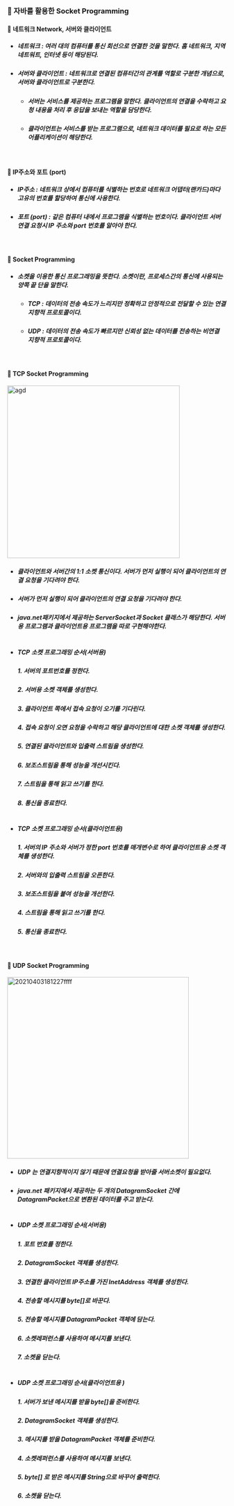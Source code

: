### :pushpin: 자바를 활용한 Socket Programming

#### :round_pushpin: 네트워크 Network, 서버와 클라이언트
* ##### 네트워크 : 여러 대의 컴퓨터를 통신 회선으로 연결한 것을 말한다. 홈 네트워크, 지역 네트워트, 인터넷 등이 해당된다.
* ##### 서버와 클라이언트 : 네트워크로 연결된 컴퓨터간의 관계를 역할로 구분한 개념으로, 서버와 클라이언트로 구분한다.  
    * ##### 서버는 서비스를 제공하는 프로그램을 말한다. 클라이언트의 연결을 수락하고 요청 내용을 처리 후 응답을 보내는 역할을 담당한다.  
    * ##### 클라이언트는 서비스를 받는 프로그램으로, 네트워크 데이터를 필요로 하는 모든 어플리케이션이 해당한다. 

<br>

#### :round_pushpin: IP주소와 포트 (port)
* ##### IP주소 : 네트워크 상에서 컴퓨터를 식별하는 번호로 네트워크 어댑터(랜카드)마다 고유의 번호를 할당하여 통신에 사용한다.
* ##### 포트 (port) : 같은 컴퓨터 내에서 프로그램을 식별하는 번호이다. 클라이언트 서버 연결 요청시 IP 주소와 port 번호를 알아야 한다.

<br>

#### :round_pushpin: Socket Programming
* ##### 소켓을 이용한 통신 프로그래밍을 뜻한다. 소켓이란, 프로세스간의 통신에 사용되는 양쪽 끝 단을 말한다.
    * ##### TCP : 데이터의 전송 속도가 느리지만 정확하고 안정적으로 전달할 수 있는 연결 지향적 프로토콜이다.
    * ##### UDP : 데이터의 전송 속도가 빠르지만 신뢰성 없는 데이터를 전송하는 비연결 지향적 프로토콜이다.

<br>

#### :round_pushpin: TCP Socket Programming

<img width="397" alt="agd" src="https://user-images.githubusercontent.com/74708028/113475105-98942c80-94ae-11eb-924b-09e62e944b50.png">


* ##### 클라이언트와 서버간의 1:1 소켓 통신이다. 서버가 먼저 실행이 되어 클라이언트의 연결 요청을 기다려야 한다.  
* ##### 서버가 먼저 실행이 되어 클라이언트의 연결 요청을 기다려야 한다. 
* ##### java.net패키지에서 제공하는 ServerSocket과 Socket 클래스가 해당한다. 서버용 프로그램과 클라이언트용 프로그램을 따로 구현해야한다.
#
* ##### TCP 소켓 프로그래밍 순서(서버용)
   ##### 1. 서버의 포트번호를 정한다.
   ##### 2. 서버용 소켓 객체를 생성한다.
   ##### 3. 클라이언트 쪽에서 접속 요청이 오기를 기다린다.
   ##### 4. 접속 요청이 오면 요청을 수락하고 해당 클라이언트에 대한 소켓 객체를 생성한다.
   ##### 5. 연결된 클라이언트와 입출력 스트림을 생성한다.
   ##### 6. 보조스트림을 통해 성능을 개선시킨다.
   ##### 7. 스트림을 통해 읽고 쓰기를 한다.
   ##### 8. 통신을 종료한다.
#
* ##### TCP 소켓 프로그래밍 순서(클라이언트용)
  ##### 1. 서버의 IP 주소와 서버가 정한 port 번호를 매개변수로 하여 클라이언트용 소켓 객체를 생성한다.
  ##### 2. 서버와의 입출력 스트림을 오픈한다.
  ##### 3. 보조스트림을 붙여 성능을 개선한다.
  ##### 4. 스트림을 통해 읽고 쓰기를 한다.
  ##### 5. 통신을 종료한다.

<br>

#### :round_pushpin: UDP Socket Programming

<img width="418" alt="20210403181227ffff" src="https://user-images.githubusercontent.com/74708028/113475121-a3e75800-94ae-11eb-8ea9-a2b1a10d59dd.png">


* ##### UDP 는 연결지향적이지 않기 때문에 연결요청을 받아줄 서버소켓이 필요없다. 
* ##### java.net 패키지에서 제공하는 두 개의 DatagramSocket 간에 DatagramPacket으로 변환된 데이터를 주고 받는다.
#
* ##### UDP 소켓 프로그래밍 순서(서버용)
  ##### 1. 포트 번호를 정한다.
  ##### 2. DatagramSocket 객체를 생성한다.
  ##### 3. 연결한 클라이언트 IP주소를 가진 InetAddress 객체를 생성한다.
  ##### 4. 전송할 메시지를 byte[]로 바꾼다.
  ##### 5. 전송할 메시지를 DatagramPacket 객체에 담는다.
  ##### 6. 소켓레퍼런스를 사용하여 메시지를 보낸다.
  ##### 7. 소켓을 닫는다.
#
* ##### UDP 소켓 프로그래밍 순서(클라이언트용 )
  ##### 1. 서버가 보낸 메시지를 받을 byte[]을 준비한다.
  ##### 2. DatagramSocket 객체를 생성한다.
  ##### 3. 메시지를 받을 DatagramPacket 객체를 준비한다.
  ##### 4. 소켓레퍼런스를 사용하여 메시지를 보낸다.
  ##### 5. byte[] 로 받은 메시지를 String으로 바꾸어 출력한다.
  ##### 6. 소켓을 닫는다.


    
